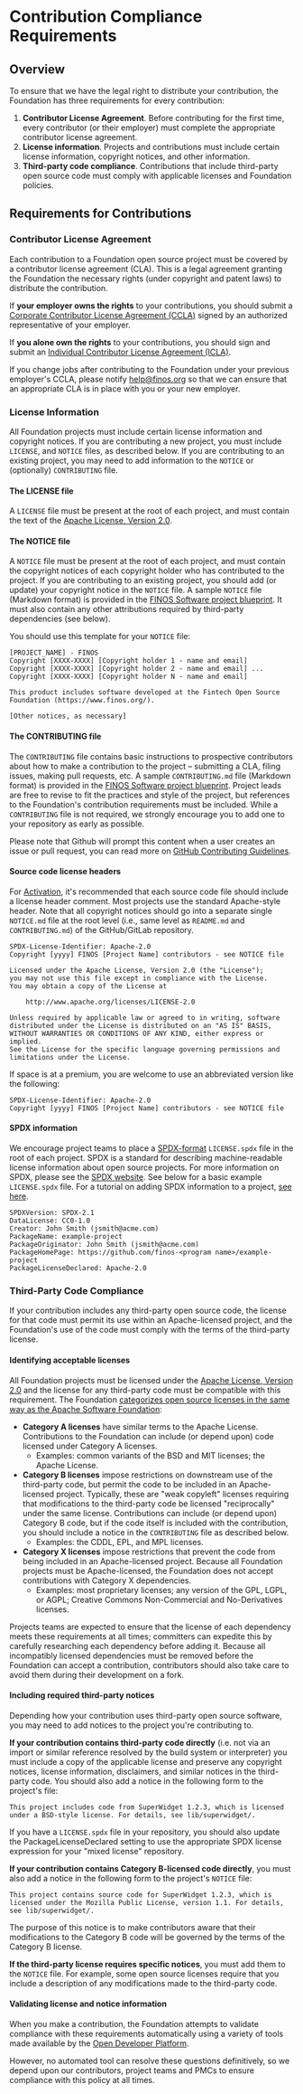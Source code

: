 # Contribution Compliance Requirements

## Overview
To ensure that we have the legal right to distribute your contribution, the Foundation has three requirements for every contribution:

1. **Contributor License Agreement**. Before contributing for the first time, every contributor (or their employer) must complete the appropriate contributor license agreement.
2. **License information**. Projects and contributions must include certain license information, copyright notices, and other information.
3. **Third-party code compliance**. Contributions that include third-party open source code must comply with applicable licenses and Foundation policies.

## Requirements for Contributions
### Contributor License Agreement
Each contribution to a Foundation open source project must be covered by a contributor license agreement (CLA). This is a legal agreement granting the Foundation the necessary rights (under copyright and patent laws) to distribute the contribution.

If **your employer owns the rights** to your contributions, you should submit a [Corporate Contributor License Agreement (CCLA)](TODO) signed by an authorized representative of your employer.

If **you alone own the rights** to your contributions, you should sign and submit an [Individual Contributor License Agreement (ICLA)](TODO).

If you change jobs after contributing to the Foundation under your previous employer's CCLA, please notify [help@finos.org](mailto:help@finos.org) so that we can ensure that an appropriate CLA is in place with you or your new employer.

### License Information
All Foundation projects must include certain license information and copyright notices. If you are contributing a new project, you must include `LICENSE`, and `NOTICE` files, as described below. If you are contributing to an existing project, you may need to add information to the `NOTICE` or (optionally) `CONTRIBUTING` file.

#### The LICENSE file
A `LICENSE` file must be present at the root of each project, and must contain the text of the [Apache License, Version 2.0](http://www.apache.org/licenses/LICENSE-2.0.txt).

#### The NOTICE file
A `NOTICE` file must be present at the root of each project, and must contain the copyright notices of each copyright holder who has contributed to the project. If you are contributing to an existing project, you should add (or update) your copyright notice in the `NOTICE` file. A sample `NOTICE` file (Markdown format) is provided in the [FINOS Software project blueprint](https://github.com/finos/software-project-blueprint). It must also contain any other attributions required by third-party dependencies (see below).  

You should use this template for your `NOTICE` file:
```
[PROJECT_NAME] - FINOS
Copyright [XXXX-XXXX] [Copyright holder 1 - name and email]
Copyright [XXXX-XXXX] [Copyright holder 2 - name and email] ...
Copyright [XXXX-XXXX] [Copyright holder N - name and email]

This product includes software developed at the Fintech Open Source Foundation (https://www.finos.org/).
 
[Other notices, as necessary]
```

#### The CONTRIBUTING file
The `CONTRIBUTING` file contains basic instructions to prospective contributors about how to make a contribution to the project – submitting a CLA, filing issues, making pull requests, etc. A sample `CONTRIBUTING.md` file (Markdown format) is provided in the [FINOS Software project blueprint](https://github.com/finos/software-project-blueprint).  Project leads are free to revise to fit the practices and style of the project, but references to the Foundation's contribution requirements must be included.  While a `CONTRIBUTING` file is not required, we strongly encourage you to add one to your repository as early as possible.

Please note that Github will prompt this content when a user creates an issue or pull request, you can read more on [GitHub Contributing Guidelines](https://github.com/blog/1184-contributing-guidelines).

#### Source code license headers
For [Activation](https://github.com/finos/community/blob/master/governance/Software-Projects/Project-Lifecycle.md), it's recommended that each source code file should include a license header comment. Most projects use the standard Apache-style header. Note that all copyright notices should go into a separate single `NOTICE.md` file at the root level (i.e., same level as `README.md` and `CONTRIBUTING.md`) of the GitHub/GitLab repository.

```
SPDX-License-Identifier: Apache-2.0
Copyright [yyyy] FINOS [Project Name] contributors - see NOTICE file
 
Licensed under the Apache License, Version 2.0 (the "License");
you may not use this file except in compliance with the License.
You may obtain a copy of the License at
 
    http://www.apache.org/licenses/LICENSE-2.0
 
Unless required by applicable law or agreed to in writing, software
distributed under the License is distributed on an "AS IS" BASIS,
WITHOUT WARRANTIES OR CONDITIONS OF ANY KIND, either express or implied.
See the License for the specific language governing permissions and
limitations under the License.
```

If space is at a premium, you are welcome to use an abbreviated version like the following:

```
SPDX-License-Identifier: Apache-2.0
Copyright [yyyy] FINOS [Project Name] contributors - see NOTICE file
```

#### SPDX information
We encourage project teams to place a [SPDX-format](https://github.com/david-a-wheeler/spdx-tutorial#spdx-files) `LICENSE.spdx` file in the root of each project. SPDX is a standard for describing machine-readable license information about open source projects. For more information on SPDX, please see the [SPDX website](https://spdx.org/). See below for a basic example `LICENSE.spdx` file. For a tutorial on adding SPDX information to a project, [see here](https://github.com/david-a-wheeler/spdx-tutorial/blob/master/README.md).

```
SPDXVersion: SPDX-2.1
DataLicense: CC0-1.0
Creator: John Smith (jsmith@acme.com)
PackageName: example-project
PackageOriginator: John Smith (jsmith@acme.com)
PackageHomePage: https://github.com/finos-<program name>/example-project
PackageLicenseDeclared: Apache-2.0
```

### Third-Party Code Compliance
If your contribution includes any third-party open source code, the license for that code must permit its use within an Apache-licensed project, and the Foundation's use of the code must comply with the terms of the third-party license.

#### Identifying acceptable licenses
All Foundation projects must be licensed under the [Apache License, Version 2.0](https://www.apache.org/licenses/LICENSE-2.0) and the license for any third-party code must be compatible with this requirement. The Foundation [categorizes open source licenses in the same way as the Apache Software Foundation](TODO):

- **Category A licenses** have similar terms to the Apache License. Contributions to the Foundation can include (or depend upon) code licensed under Category A licenses.
  - Examples: common variants of the BSD and MIT licenses; the Apache License.
- **Category B licenses** impose restrictions on downstream use of the third-party code, but permit the code to be included in an Apache-licensed project. Typically, these are "weak copyleft" licenses requiring that modifications to the third-party code be licensed "reciprocally" under the same license. Contributions can include (or depend upon) Category B code, but if the code itself is included with the contribution, you should include a notice in the `CONTRIBUTING` file as described below.
  - Examples: the CDDL, EPL, and MPL licenses.
- **Category X licenses** impose restrictions that prevent the code from being included in an Apache-licensed project. Because all Foundation projects must be Apache-licensed, the Foundation does not accept contributions with Category X dependencies.
  - Examples: most proprietary licenses; any version of the GPL, LGPL, or AGPL; Creative Commons Non-Commercial and No-Derivatives licenses.

Projects teams are expected to ensure that the license of each dependency meets these requirements at all times; committers can expedite this by carefully researching each dependency before adding it. Because all incompatibly licensed dependencies must be removed before the Foundation can accept a contribution, contributors should also take care to avoid them during their development on a fork.

#### Including required third-party notices
Depending how your contribution uses third-party open source software, you may need to add notices to the project you're contributing to.

**If your contribution contains third-party code directly** (i.e. not via an import or similar reference resolved by the build system or interpreter) you must include a copy of the applicable license and preserve any copyright notices, license information, disclaimers, and similar notices in the third-party code. You should also add a notice in the following form to the project's file:

`This project includes code from SuperWidget 1.2.3, which is licensed under a BSD-style license. For details, see lib/superwidget/.`

If you have a `LICENSE.spdx` file in your repository, you should also update the PackageLicenseDeclared setting to use the appropriate SPDX license expression for your "mixed license" repository.

**If your contribution contains Category B-licensed code directly**, you must also add a notice in the following form to the project's `NOTICE` file:

`This project contains source code for SuperWidget 1.2.3, which is licensed under the Mozilla Public License, version 1.1. For details, see lib/superwidget/.`

The purpose of this notice is to make contributors aware that their modifications to the Category B code will be governed by the terms of the Category B license.

**If the third-party license requires specific notices**, you must add them to the `NOTICE` file. For example, some open source licenses require that you include a description of any modifications made to the third-party code.

#### Validating license and notice information
When you make a contribution, the Foundation attempts to validate compliance with these requirements automatically using a variety of tools made available by the [Open Developer Platform](https://odp.finos.org).

However, no automated tool can resolve these questions definitively, so we depend upon our contributors, project teams and PMCs to ensure compliance with this policy at all times.